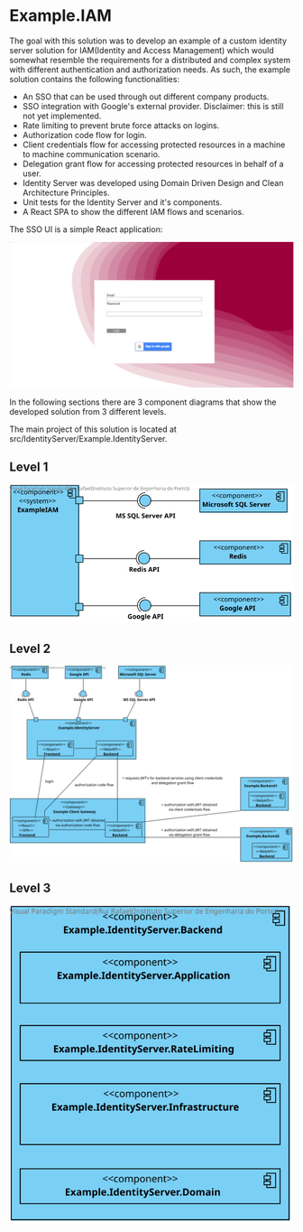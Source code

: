 # Example.IAM
The goal with this solution was to develop an example of a custom identity server solution for IAM(Identity and Access Management) which  would somewhat resemble the requirements for a distributed and complex system with different authentication and authorization needs. As such, the example solution contains the following functionalities:

- An SSO that can be used through out different company products.
- SSO integration with Google's external provider. Disclaimer: this is still not yet implemented.
- Rate limiting to prevent brute force attacks on logins.
- Authorization code flow for login.
- Client credentials flow for accessing protected resources in a machine to machine communication scenario.
- Delegation grant flow for accessing protected resources in behalf of a user.
- Identity Server was developed using Domain Driven Design and Clean Architecture Principles.
- Unit tests for the Identity Server and it's components.
- A React SPA to show the different IAM flows and scenarios.

The SSO UI is a simple React application:

![ReactLogin](./docs/images/Login.png)

In the following sections there are 3 component diagrams that show the developed solution from 3 different levels.

The main project of this solution is located at src/IdentityServer/Example.IdentityServer.

## Level 1

<img src="./docs/images/Level1.svg">

## Level 2
<img src="./docs/images/Level2.svg">

## Level 3
<img src="./docs/images/Level3.svg">